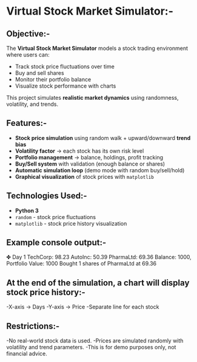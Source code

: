 # Virtual Stock Market Simulator:-

## Objective:-
The **Virtual Stock Market Simulator** models a stock trading environment where users can:
- Track stock price fluctuations over time
- Buy and sell shares
- Monitor their portfolio balance
- Visualize stock performance with charts

This project simulates **realistic market dynamics** using randomness, volatility, and trends.


## Features:-
- **Stock price simulation** using random walk + upward/downward **trend bias**
- **Volatility factor** → each stock has its own risk level
- **Portfolio management** → balance, holdings, profit tracking
- **Buy/Sell system** with validation (enough balance or shares)
- **Automatic simulation loop** (demo mode with random buy/sell/hold)
- **Graphical visualization** of stock prices with `matplotlib`


## Technologies Used:-
- **Python 3**
- `random` - stock price fluctuations  
- `matplotlib` - stock price history visualization  


## Example console output:-
 ✤ Day 1
TechCorp: 98.23
AutoInc: 50.39
PharmaLtd: 69.36
Balance: 1000, Portfolio Value: 1000
Bought 1 shares of PharmaLtd at 69.36


## At the end of the simulation, a chart will display stock price history:-
-X-axis -> Days
-Y-axis -> Price
-Separate line for each stock


## Restrictions:-
-No real-world stock data is used.
-Prices are simulated randomly with volatility and trend parameters.
-This is for demo purposes only, not financial advice.
